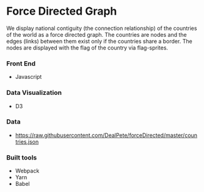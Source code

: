 # Force Directed Graph

We display national contiguity (the connection relationship) of the countries of the world as a force directed graph. The countries are nodes and the edges (links) between them exist only if the countries share a border. The nodes are displayed with the flag of the country via flag-sprites.

### Front End

* Javascript

### Data Visualization

* D3

### Data

* https://raw.githubusercontent.com/DealPete/forceDirected/master/countries.json

### Built tools

* Webpack
* Yarn
* Babel
